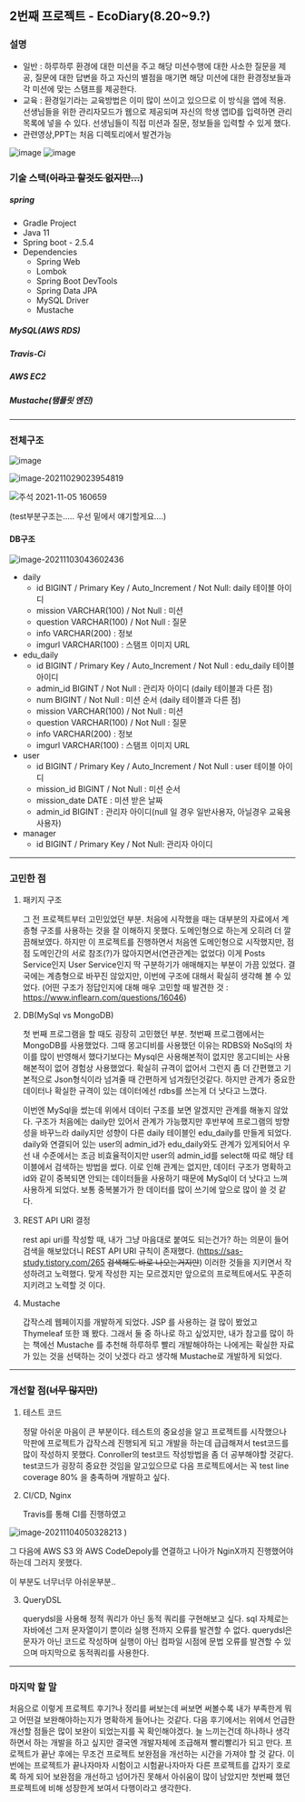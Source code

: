 ## 2번째 프로젝트 - EcoDiary(8.20~9.?)

### 설명

* 일반 : 하루하루 환경에 대한 미션을 주고 해당 미션수행에 대한 사소한 질문을 제공, 질문에 대한 답변을 하고 자신의 별점을 매기면 해당 미션에 대한 환경정보들과 각 미션에 맞는 스탬프를 제공한다. 
* 교육 : 환경일기라는 교육방법은 이미 많이 쓰이고 있으므로 이 방식을 앱에 적용. 선생님들을 위한 관리자모드가 웹으로 제공되며 자신의 학생 앱ID를 입력하면 관리목록에 넣을 수 있다. 선생님들이 직접 미션과 질문, 정보들을 입력할 수 있게 했다. 
* 관련영상,PPT는 처음 디렉토리에서 발견가능

![image](https://user-images.githubusercontent.com/70104259/213444983-42e6198b-1b05-4585-a4b6-ea62e228ddad.png)
![image](https://user-images.githubusercontent.com/70104259/213445585-446ca170-aa98-4cb1-bf26-f79d2624c87a.png)




### 기술 스택(~~이라고 할것도 없지만...~~)

##### spring

* Gradle Project
* Java 11
* Spring boot - 2.5.4
* Dependencies
  * Spring Web
  * Lombok
  * Spring Boot DevTools
  * Spring Data JPA
  * MySQL Driver
  * Mustache

##### MySQL(AWS RDS)

##### Travis-Ci

##### AWS EC2

##### Mustache(탬플릿 엔진)

------

### 전체구조

![image](https://user-images.githubusercontent.com/70104259/140547002-27022266-0a63-481e-9342-02a42c145e31.png)

![image-20211029023954819](https://user-images.githubusercontent.com/70104259/140189201-b05472a4-a505-425c-b500-60b4c9f8f70b.png)

![주석 2021-11-05 160659](https://user-images.githubusercontent.com/70104259/140471808-2f46adf9-8640-46ee-9d39-3981c97aed1d.png)

(test부분구조는..... 우선 밑에서 얘기할게요....)

#### DB구조

![image-20211103043602436](https://user-images.githubusercontent.com/70104259/140189250-664bd45f-b980-4301-9a92-75a7756af5b8.png)


* daily
  * id BIGINT / Primary Key / Auto_Increment / Not Null: daily 테이블 아이디
  * mission VARCHAR(100) / Not Null  : 미션
  * question VARCHAR(100) / Not Null : 질문
  * info VARCHAR(200)  : 정보
  * imgurl VARCHAR(100) : 스탬프 이미지 URL
* edu_daily
  * id BIGINT / Primary Key / Auto_Increment / Not Null : edu_daily 테이블 아이디
  * admin_id BIGINT / Not Null : 관리자 아이디 (daily 테이블과 다른 점)
  * num BIGINT / Not Null : 미션 순서 (daily 테이블과 다른 점)
  * mission VARCHAR(100) / Not Null : 미션
  * question VARCHAR(100) / Not Null : 질문
  * info VARCHAR(200) : 정보
  * imgurl VARCHAR(100) : 스탬프 이미지 URL
* user
  * id BIGINT / Primary Key / Auto_Increment / Not Null : user 테이블 아이디
  * mission_id BIGINT / Not Null : 미션 순서
  * mission_date DATE : 미션 받은 날짜
  * admin_id BIGINT : 관리자 아이디(null 일 경우 일반사용자, 아닐경우 교육용 사용자)
* manager
  * id BIGINT / Primary Key / Not Null: 관리자 아이디



------

### 고민한 점

1. 패키지 구조

   그 전 프로젝트부터 고민있었던 부분. 처음에 시작했을 때는 대부분의 자료에서 계층형 구조를 사용하는 것을 잘 이해하지 못했다. 도메인형으로 하는게 오히려 더 깔끔해보였다. 하지만 이 프로젝트를 진행하면서 처음엔 도메인형으로 시작했지만, 점점 도메인간의 서로 참조(?)가 많아지면서(연관관계는 없었다) 이게 Posts Service인지 User Service인지 딱 구분하기가 애매해지는 부분이 가끔 있었다.  결국에는 계층형으로 바꾸진 않았지만, 이번에 구조에 대해서 확실히 생각해 볼 수 있었다. (어떤 구조가 정답인지에 대해 매우 고민할 때 발견한 것 : https://www.inflearn.com/questions/16046)

2. DB(MySql vs MongoDB)

   첫 번째 프로그램을 할 때도 굉장히 고민했던 부분. 첫번째 프로그램에서는 MongoDB를 사용했었다. 그때 몽고디비를 사용했던 이유는 RDBS와 NoSql의 차이를 많이 반영해서 했다기보다는 Mysql은 사용해본적이 없지만 몽고디비는 사용해본적이 없어 경험상 사용했었다. 확실히 규격이 없어서 그런지 좀 더 간편했고 기본적으로 Json형식이라 넘겨줄 때 간편하게 넘겨줬던것같다. 하지만 관계가 중요한 데이터나 확실한 규격이 있는 데이터에선 rdbs를 쓰는게 더 낫다고 느꼈다. 

   이번엔 MySql을 썼는데 위에서 데이터 구조를 보면 알겠지만 관계를 해놓지 않았다. 구조가 처음에는 daily만 있어서 관계가 가능했지만 후반부에 프로그램의 방향성을 바꾸느라 daily지만 성향이 다른 daily 테이블인 edu_daily를 만들게 되었다. daily와 연결되어 있는 user의 admin_id가  edu_daily와도 관계가 있게되어서 우선 내 수준에서는 조금 비효율적이지만 user의 admin_id를 select해 따로 해당 테이블에서 검색하는 방법을 썼다. 이로 인해 관계는 없지만, 데이터 구조가 명확하고 id와 같이 중복되면 안되는 데이터들을 사용하기 때문에 MySql이 더 낫다고 느껴 사용하게 되었다.  보통 중복불가가 한 데이터를 많이 쓰기에 앞으로 많이 쓸 것 같다.

3. REST API URI 결정

   rest api uri를 작성할 때, 내가 그냥 마음대로 붙여도 되는건가? 하는 의문이 들어 검색을 해보았더니 REST API URI 규칙이 존재했다. (https://sas-study.tistory.com/265 ~~검색해도 바로 나오는거지만~~) 이러한 것들을 지키면서 작성하려고 노력했다. 맞게 작성한 지는 모르겠지만 앞으로의 프로젝트에서도 꾸준히 지키려고 노력할 것 이다. 

4. Mustache

   갑작스레 웹페이지를 개발하게 되었다. JSP 를 사용하는 걸 많이 봤었고 Thymeleaf 또한 꽤 봤다. 그래서 둘 중 하나로 하고 싶었지만, 내가 참고를 많이 하는 책에선 Mustache 를 추천해 하루하루 빨리 개발해야하는 나에게는 확실한 자료가 있는 것을 선택하는 것이 낫겠다 라고 생각해 Mustache로 개발하게 되었다. 

------

### 개선할 점(~~너무 많지만~~)

1. 테스트 코드

   정말 아쉬운 마음이 큰 부분이다. 테스트의 중요성을 알고 프로젝트를 시작했으나 막판에 프로젝트가 갑작스레 진행되게 되고 개발을 하는데 급급해져서 test코드를 많이 작성하지 못했다. Conroller의 test코드 작성방법을 좀 더 공부해야할 것같다. test코드가 굉장히 중요한 것임을 알고있으므로 다음 프로젝트에서는 꼭 test line coverage 80% 을 충족하며 개발하고 싶다. 

2. CI/CD, Nginx

   Travis를 통해 CI를 진행하였고 

  ![image-20211104050328213](https://user-images.githubusercontent.com/70104259/140189280-ee9489bc-d9b3-476b-955f-b805812d15f7.png)
)

   그 다음에 AWS S3 와 AWS CodeDepoly를 연결하고 나아가 NginX까지 진행했어야하는데 그러지 못했다. 

   이 부분도 너무너무 아쉬운부분..

3. QueryDSL

   querydsl을 사용해 정적 쿼리가 아닌 동적 쿼리를 구현해보고 싶다. sql 자체로는 자바에선 그저 문자열이기 뿐이라 실행 전까지 오류를 발견할 수 없다. querydsl은 문자가 아닌 코드로 작성하며 실행이 아닌 컴파일 시점에 문법 오류를 발견할 수 있으며 마지막으로 동적쿼리를 사용한다. 

------

### 마지막 할 말

처음으로 이렇게 프로젝트 후기?나 정리를 써보는데 써보면 써볼수록 내가 부족한게 뭐고 어떤걸 보완해야하는지가 명확하게 들어나는 것같다. 다음 후기에서는 위에서 언급한 개선할 점들은 많이 보완이 되었는지를 꼭 확인해야겠다. 늘 느끼는건데 하나하나 생각하면서 하는 개발을 하고 싶지만 결국엔 개발자체에 조급해져 빨리빨리가 되고 만다. 프로젝트가 끝난 후에는 무조건 프로젝트 보완점을 개선하는 시간을 가져야 할 것 같다. 이번에는 프로젝트가 끝나자마자 시험이고 시험끝나자마자 다른 프로젝트를 갑자기 호로록 하게 되어 보완점을 개선하고 넘어가진 못해서 아쉬움이 많이 남았지만 첫번째 했던 프로젝트에 비해 성장한게 보여서 다행이라고 생각한다. 





